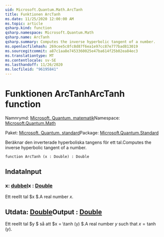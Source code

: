 ```yaml
---
uid: Microsoft.Quantum.Math.ArcTanh
title: Funktionen ArcTanh
ms.date: 11/25/2020 12:00:00 AM
ms.topic: article
qsharp.kind: function
qsharp.namespace: Microsoft.Quantum.Math
qsharp.name: ArcTanh
qsharp.summary: Computes the inverse hyperbolic tangent of a number.
ms.openlocfilehash: 269cee5c8fc8d87f6ea1e97cc87e777bad813019
ms.sourcegitcommit: a87c1aa8e7453360025e47ba614f25b02ea84ec3
ms.translationtype: MT
ms.contentlocale: sv-SE
ms.lasthandoff: 11/26/2020
ms.locfileid: "96195841"
---
```

# <a name="arctanh-function"></a><span data-ttu-id="8fd84-102">Funktionen ArcTanh</span><span class="sxs-lookup"><span data-stu-id="8fd84-102">ArcTanh function</span></span>

<span data-ttu-id="8fd84-103">Namnrymd: [Microsoft. Quantum. matematik](xref:Microsoft.Quantum.Math)</span><span class="sxs-lookup"><span data-stu-id="8fd84-103">Namespace: [Microsoft.Quantum.Math](xref:Microsoft.Quantum.Math)</span></span>

<span data-ttu-id="8fd84-104">Paket: [Microsoft. Quantum. standard](https://nuget.org/packages/Microsoft.Quantum.Standard)</span><span class="sxs-lookup"><span data-stu-id="8fd84-104">Package: [Microsoft.Quantum.Standard](https://nuget.org/packages/Microsoft.Quantum.Standard)</span></span>


<span data-ttu-id="8fd84-105">Beräknar den inverterade hyperboliska tangens för ett tal.</span><span class="sxs-lookup"><span data-stu-id="8fd84-105">Computes the inverse hyperbolic tangent of a number.</span></span>

```qsharp
function ArcTanh (x : Double) : Double
```


## <a name="input"></a><span data-ttu-id="8fd84-106">Indata</span><span class="sxs-lookup"><span data-stu-id="8fd84-106">Input</span></span>

### <a name="x--double"></a><span data-ttu-id="8fd84-107">x: [dubbel](xref:microsoft.quantum.lang-ref.double)</span><span class="sxs-lookup"><span data-stu-id="8fd84-107">x : [Double](xref:microsoft.quantum.lang-ref.double)</span></span>

<span data-ttu-id="8fd84-108">Ett reellt tal $x $.</span><span class="sxs-lookup"><span data-stu-id="8fd84-108">A real number $x$.</span></span>



## <a name="output--double"></a><span data-ttu-id="8fd84-109">Utdata: [Double](xref:microsoft.quantum.lang-ref.double)</span><span class="sxs-lookup"><span data-stu-id="8fd84-109">Output : [Double](xref:microsoft.quantum.lang-ref.double)</span></span>

<span data-ttu-id="8fd84-110">Ett reellt tal $y $ så att $x = \tanh (y) $.</span><span class="sxs-lookup"><span data-stu-id="8fd84-110">A real number $y$ such that $x = \tanh(y)$.</span></span>